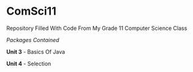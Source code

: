 # ComSci11
Repository Filled With Code From My Grade 11 Computer Science Class

_Packages Contained_

**Unit 3** - Basics Of Java

**Unit 4** - Selection
